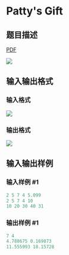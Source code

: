 # Patty&#039;s Gift

## 题目描述

[problemUrl]: https://uva.onlinejudge.org/index.php?option=com_onlinejudge&Itemid=8&category=862&page=show_problem&problem=4799

[PDF](https://uva.onlinejudge.org/external/129/p12920.pdf)

![](https://cdn.luogu.com.cn/upload/vjudge_pic/UVA12920/7d551dbbd8c295a5679042a88ca27ffca3de9f53.png)

## 输入输出格式

### 输入格式

![](https://cdn.luogu.com.cn/upload/vjudge_pic/UVA12920/bd1ceb70ef4a6f6daafca5500a0e892b2d440692.png)

### 输出格式

![](https://cdn.luogu.com.cn/upload/vjudge_pic/UVA12920/3c0f1624eaee22d4cec61bc694d78e88aab5d858.png)

## 输入输出样例

### 输入样例 #1

```cpp
2 5 7 4 5.099
2 5 7 4 10
10 20 30 40 31
```


### 输出样例 #1

```cpp
7 4
4.788675 0.169873
11.555993 18.15728
```


